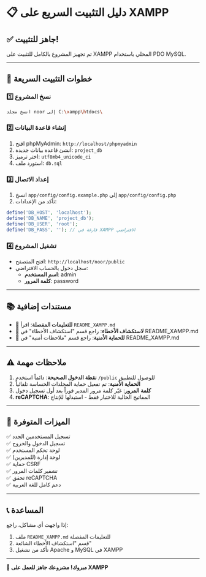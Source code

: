 # 📋 دليل التثبيت السريع على XAMPP

## ✅ جاهز للتثبيت!

تم تجهيز المشروع بالكامل للتثبيت على XAMPP المحلي باستخدام PDO MySQL.

---

## 🚀 خطوات التثبيت السريعة

### 1️⃣ نسخ المشروع
```bash
انسخ مجلد noor إلى C:\xampp\htdocs\
```

### 2️⃣ إنشاء قاعدة البيانات
1. افتح phpMyAdmin: `http://localhost/phpmyadmin`
2. أنشئ قاعدة بيانات جديدة: `project_db`
3. اختر ترميز: `utf8mb4_unicode_ci`
4. استورد ملف: `db.sql`

### 3️⃣ إعداد الاتصال
1. انسخ `app/config/config.example.php` إلى `app/config/config.php`
2. تأكد من الإعدادات:
```php
define('DB_HOST', 'localhost');
define('DB_NAME', 'project_db');
define('DB_USER', 'root');
define('DB_PASS', ''); // فارغة في XAMPP الافتراضي
```

### 4️⃣ تشغيل المشروع
- افتح المتصفح: `http://localhost/noor/public`
- سجل دخول بالحساب الافتراضي:
  - **اسم المستخدم**: admin
  - **كلمة المرور**: password

---

## 📚 مستندات إضافية

- 📖 **للتعليمات المفصلة**: اقرأ `README_XAMPP.md`
- 🔧 **لاستكشاف الأخطاء**: راجع قسم "استكشاف الأخطاء" في README_XAMPP.md
- 🔐 **للحماية الأمنية**: راجع قسم "ملاحظات أمنية" في README_XAMPP.md

---

## ⚠️ ملاحظات مهمة

1. **نقطة الدخول الصحيحة**: دائماً استخدم `/public` للوصول للتطبيق
2. **الحماية الأمنية**: تم تفعيل حماية المجلدات الحساسة تلقائياً
3. **كلمة المرور**: غيّر كلمة مرور المدير فوراً بعد أول تسجيل دخول
4. **reCAPTCHA**: المفاتيح الحالية للاختبار فقط - استبدلها للإنتاج

---

## 🎯 الميزات المتوفرة

✅ تسجيل المستخدمين الجدد  
✅ تسجيل الدخول والخروج  
✅ لوحة تحكم المستخدم  
✅ لوحة إدارة (للمديرين)  
✅ حماية CSRF  
✅ تشفير كلمات المرور  
✅ تحقق reCAPTCHA  
✅ دعم كامل للغة العربية  

---

## 📞 المساعدة

إذا واجهت أي مشاكل، راجع:
1. ملف `README_XAMPP.md` للتعليمات المفصلة
2. قسم "استكشاف الأخطاء الشائعة"
3. تأكد من تشغيل Apache و MySQL في XAMPP

---

**🎉 مبروك! مشروعك جاهز للعمل على XAMPP**
